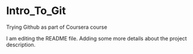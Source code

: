 # Intro_To_Git
Trying Github as part of Coursera course

I am editing the README file. Adding some more details about the project description.
